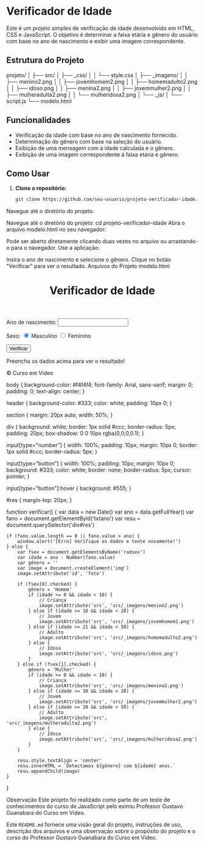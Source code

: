 # Verificador de Idade

Este é um projeto simples de verificação de idade desenvolvido em HTML, CSS e JavaScript. O objetivo é determinar a faixa etária e gênero do usuário com base no ano de nascimento e exibir uma imagem correspondente. 

## Estrutura do Projeto

projeto/
│
├── src/
│ ├── _css/
│ │ └── style.css
│ ├── _imagens/
│ │ ├── menino2.png
│ │ ├── jovemhomem2.png
│ │ ├── homemadulto2.png
│ │ ├── idoso.png
│ │ ├── menina2.png
│ │ ├── jovemmulher2.png
│ │ ├── mulheradulta2.png
│ │ └── mulheridosa2.png
│ └── _js/
│ └── script.js
└── modelo.html

## Funcionalidades

- Verificação da idade com base no ano de nascimento fornecido.
- Determinação do gênero com base na seleção do usuário.
- Exibição de uma mensagem com a idade calculada e o gênero.
- Exibição de uma imagem correspondente à faixa etária e gênero.

## Como Usar

1. **Clone o repositório:**
   ```bash
   git clone https://github.com/seu-usuario/projeto-verificador-idade.git
Navegue até o diretório do projeto:

Navegue até o diretório do projeto:
cd projeto-verificador-idade
Abra o arquivo modelo.html no seu navegador:

Pode ser aberto diretamente clicando duas vezes no arquivo ou arrastando-o para o navegador.
Use a aplicação:

Insira o ano de nascimento e selecione o gênero.
Clique no botão "Verificar" para ver o resultado.
Arquivos do Projeto
modelo.html
<!DOCTYPE html>
<html lang="pt-br">
<head>
    <meta charset="UTF-8">
    <meta name="viewport" content="width=device-width, initial-scale=1.0">
    <link rel="stylesheet" href="src/_css/style.css">
    <title>Verificador de Idade</title>
</head>
<body>
    <header>
        <h1>Verificador de Idade</h1>
    </header>
    <section>
        <div>
            <p> 
                <label>Ano de nascimento:
                    <input type="number" name="txtano" id="txtano" min="0"> 
                </label>
            </p>
            <p>Sexo:
                <input type="radio" name="radsex" id="mas" checked>
                <label for="mas">Masculino</label>
                <input type="radio" name="radsex" id="fem">
                <label for="fem">Feminino</label>
            </p>
            <p>
                <input type="button" value="Verificar" onclick="verificar()">
            </p>
        </div>
        <div id="res">
            Preencha os dados acima para ver o resultado!
        </div>
    </section>
    <footer>
        <p>&copy; Curso em Vídeo</p>
    </footer>    
    <script src="src/_js/script.js"></script>
</body>
</html>
body {
    background-color: #f4f4f4;
    font-family: Arial, sans-serif;
    margin: 0;
    padding: 0;
    text-align: center;
}

header {
    background-color: #333;
    color: white;
    padding: 10px 0;
}

section {
    margin: 20px auto;
    width: 50%;
}

div {
    background: white;
    border: 1px solid #ccc;
    border-radius: 5px;
    padding: 20px;
    box-shadow: 0 0 10px rgba(0,0,0,0.1);
}

input[type="number"] {
    width: 100%;
    padding: 10px;
    margin: 10px 0;
    border: 1px solid #ccc;
    border-radius: 5px;
}

input[type="button"] {
    width: 100%;
    padding: 10px;
    margin: 10px 0;
    background: #333;
    color: white;
    border: none;
    border-radius: 5px;
    cursor: pointer;
}

input[type="button"]:hover {
    background: #555;
}

#res {
    margin-top: 20px;
}

function verificar() {
    var data = new Date()
    var ano = data.getFullYear()
    var fano = document.getElementById('txtano')
    var resu = document.querySelector('div#res')

    if (fano.value.length == 0 || fano.value > ano) {
        window.alert('[Erro] Verifique os dados e tente novamente!')
    } else {
        var fsex = document.getElementsByName('radsex')
        var idade = ano - Number(fano.value)
        var gênero = ''
        var image = document.createElement('img')
        image.setAttribute('id', 'foto')

        if (fsex[0].checked) {
            gênero = 'Homem'
            if (idade >= 0 && idade < 10) {
                // Criança
                image.setAttribute('src', 'src/_imagens/menino2.png')
            } else if (idade >= 10 && idade < 20) {
                // Jovem
                image.setAttribute('src', 'src/_imagens/jovemhomem2.png')
            } else if (idade >= 21 && idade < 50) {
                // Adulto
                image.setAttribute('src', 'src/_imagens/homemadulto2.png')
            } else {
                // Idoso
                image.setAttribute('src', 'src/_imagens/idoso.png')
            }
        } else if (fsex[1].checked) {
            gênero = 'Mulher'
            if (idade >= 0 && idade < 10) {
                // Criança
                image.setAttribute('src', 'src/_imagens/menina2.png')
            } else if (idade >= 10 && idade < 20) {
                // Jovem
                image.setAttribute('src', 'src/_imagens/jovemmulher2.png')
            } else if (idade >= 20 && idade < 50) {
                // Adulto
                image.setAttribute('src', 'src/_imagens/mulheradulta2.png')
            } else {
                // Idosa
                image.setAttribute('src', 'src/_imagens/mulheridosa2.png')
            }
        }

        resu.style.textAlign = 'center'
        resu.innerHTML = `Detectamos ${gênero} com ${idade} anos.`
        resu.appendChild(image)
    }
}

Observação
Este projeto foi realizado como parte de um teste de conhecimentos do curso de JavaScript pelo eximiu Professor Gustavo Guanabara do Curso em Vídeo.


Este `README.md` fornece uma visão geral do projeto, instruções de uso, descrição dos arquivos e uma observação sobre o propósito do projeto e o curso do Professor Gustavo Guanabara do Curso em Vídeo.




